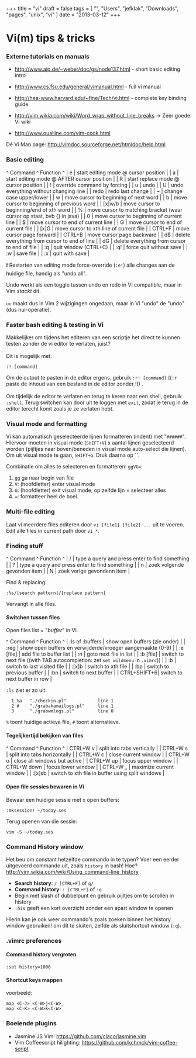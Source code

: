 +++
title = "vi"
draft = false
tags = [
    "",
    "Users",
    "jefklak",
    "Downloads",
    "pages",
    "unix",
    "vi"
]
date = "2013-03-12"
+++
# Vi(m) tips & tricks 

### Externe tutorials en manuals 

  * http://www.aip.de/~weber/doc/gs/node137.html - short basic editing intro
  * http://www.cs.fsu.edu/general/vimanual.html - full vi manual
  * http://hea-www.harvard.edu/~fine/Tech/vi.html - complete key binding guide

  * http://vim.wikia.com/wiki/Word_wrap_without_line_breaks -> Zeer goede Vi wiki
  * http://www.oualline.com/vim-cook.html

Dé Vi Man page: http://vimdoc.sourceforge.net/htmldoc/help.html

### Basic editing 

^ Command      ^ Function ^
| e | start editing mode @ cursor position |
| a | start editing mode @ AFTER cursor position |
| R | start replace mode @ cursor position |
| ! | override command by forcing |
| u | undo |
| U | undo everything without changing line |
| redo | redo last change |
| ~ | change case upper/lower |
| w | move cursor to beginning of next word |
| b | move cursor to beginning of previous word |
| [x]w/b | move cursor to beginning/end of xth word |
| % | move cursor to matching bracket (waar cursor op staat, bvb {} in java) |
| 0 | move cursor to beginning of current line |
| $ | move cursor to end of current line |
| G | move cursor to end of current file |
| [x]G | move cursor to xth line of current file |
| CTRL+F | move cursor page forward |
| CTRL+B | move cursor page backward |
| d$ | delete everything from cursor to end of line |
| dG | delete everything from cursor to end of file |
| :q | quit window (CTRL+C) |
| :q! | force quit without save |
| :w | save file |
| :x | quit with save |

:exclamation: Restarten van editing mode force-override (`:e!`) alle changes aan de huidige file, handig als "undo all".

Undo werkt als een toggle tussen undo en redo in Vi compatible, maar in Vim *stackt* dit. <br/><br/>
`uu` maakt dus in Vim 2 wijzigingen ongedaan, maar in Vi "undo" de "undo" (dus nul-operatie).


### Faster bash editing & testing in Vi 

Makkelijker om tijdens het editeren van een scriptje het direct te kunnen testen zonder de vi editor te verlaten, juist? <br/><br/>
Dit is mogelijk met:

```:! [command]```

Om de output te pasten in de editor ergens, gebruik `:r! [command]` ((`:r` paste de inhoud van een bestand in de editor zonder !)) .<br/><br/>
Om tijdelijk de editor te verlaten en terug te keren naar een shell, gebruik `:shell`. Terug switchen kan door uit te loggen met `exit`, zodat je terug in de editor terecht komt zoals je ze verlaten hebt. 

### Visual mode and formatting 

Vi kan automatisch geselecteerde lijnen formatteren (indent) met "`######`". Hiervoor moeten in visual mode (`SHIFT+V`) x aantal lijnen geselecteerd worden (pijltjes naar boven/beneden in visual mode auto-select die lijnen). Om uit visual mode te gaan, `SHIFT+G`. Druk daarna op ``. 

Combinatie om alles te selecteren en formatteren: `ggVG=`:
  1. `gg` ga naar begin van file
  2. `V`: (hoofdletter) enter visual mode
  3. `G`: (hoofdletter) exit visual mode, op zelfde lijn = selecteer alles
  4. `=`: formatteer heel de boel.

### Multi-file editing 

Laat vi meerdere files editeren door `vi [file1] [file2] ...` uit te voeren. Edit alle files in current path door `vi *`.

### Finding stuff 

^ Command      ^ Function ^
| / | type a query and press enter to find something |
| ? | type a query and press enter to find something |
| n | zoek volgende gevonden item |
| N | zoek vorige gevondenn item | 

Find & replacing:

```:%s/[search pattern]/[replace pattern]```

Vervangt in alle files.

#### Switchen tussen files 

Open files list = "*buffer*" in Vi.

^ Command      ^ Function ^
| :ls of :buffers | show open buffers (zie onder) |
| :reg | show open buffers én verwijderde/vroeger aangemaakte (0-9) |
| :e [file] | add file to buffer list |
| :n | goto next file in list |
| :b [file] | switch to next file ((with TAB autocompletion: zet `set wildmenu` in `.vimrc`)) |
| :b | switch to last visited file |
| :[x]b | switch to xth file |
| :bp | switch to previous buffer |
| :bn | switch to next buffer |
| CTRL+SHIFT+6| switch to next buffer in row |

`:ls` ziet er zo uit:

```
  1 %a   "./checkin.pl"            line 1
  2 #    "./grabakamailogs.pl"     line 1
  3      "./grabwmlogs.pl"         line 0
```

`%` toont huidige actieve file, `#` toont alternatieve. 

#### Tegelijkertijd bekijken van files 

^ Command      ^ Function ^
| CTRL+W v  | split into tabs vertically |
| CTRL+W s | split into tabs horizontally |
| CTRL+W c | close current window |
| CTRL+W o | close all windows but active |
| CTRL+W up | focus upper window |
| CTRL+W down | focus lower window |
| CTRL+W _ | maximize current window |
| :[x]sb | switch to xth file in buffer using split windows |

#### Open file sessies bewaren in Vi 

Bewaar een huidige sessie met x open buffers:

```:mksession! ~/today.ses```

Terug openen van die sessie:

```vim -S ~/today.ses```

### Command History window 

Het beu om constant hetzelfde commando in te typen? Voer een eerder uitgevoerd commando uit, zoals `history` in bash! Hoe? http://vim.wikia.com/wiki/Using_command-line_history

  * **Search history**: `/ [CTRL+F]` of `q/`
  * **Command history**: `: [CTRL+F]` of `:q`
  * Begin met slash of dubbelpunt en gebruik pijltjes om te scrollen in history
  * `:his` geeft een kort overzicht zonder een apart window te openen

Hierin kan je ook weer commando's zoals zoeken binnen het history window gebruiken! om dit te sluiten, zelfde als sluitshortcut window (`:q`).

### .vimrc preferences 

#### Command history vergroten 

```
:set history=1000
```

#### Shortcut keys mappen 

voorbeeld:

```
map <C-J> <C-W>j<C-W>_
map <C-K> <C-W>k<C-W>_
```

### Boeiende plugins 

  * Jasmine JS Vim: https://github.com/claco/jasmine.vim
  * Vim Coffeescript hilighting: https://github.com/kchmck/vim-coffee-script
